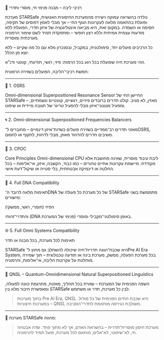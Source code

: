 🧩 רכיבי ליבה – מבנה פנימי חי, מוסרי ותדרי

מערכת STARSafe נולדה בהשראה עמוקה וישירה מהמערכת החיסונית האנושית,
ופועלת בהתאמה מלאה לעקרונות הגוף החי –
אך מבלי לאמץ דפוסים של תקיפה, חסימה או השמדה.
במקום זאת, היא מביאה אינטליגנציה של איזון תדרי,
הפועלת ללא מודעות עצמית אמיתית וללא רצון חופשי –
ומתפקדת תמיד לשם שימור הרמוניה מערכתית ומוסרית.

כל הרכיבים פועלים יחד, סימולטנית, במקביל, ובסנכרון מלא עם כל מה שקיים – ללא יוצא מן הכלל.

זוהי מערכת חיה שפועלת בכל רגע בכל הרמות: פיזי, רגשי, תודעתי, קוונטי ודנ"א.

חמשת רכיבי־הליבה, הפועלים בשזירה הרמונית:


---

🧿 1. OSRS

Omni-dimensional Superpositioned Resonance Sensor
החיישן החי של STARSafe – מאזין, לא מגיב.
קולט תדרים ברובדים פיזיים, רגשיים, קוונטיים ונשמתיים,
ומפעיל מנגנוני־איזון מבלי להפעיל טריגר של תגובה מיידית או שיפוט.


---

🌀 2. Omni-dimensional Superpositioned Frequencies Balancers

מאזני תדרים רב־ממדיים בשזירה
פועלים כשדות־איזון דינמיים – מחוברים ל־OSRS,
משיבים תדרים להדהוד מאוזן, מבלי לדחות, לתקוף או לחסום.


---

🧠 3. CPOC

Core Principles Omni-dimensional CPU
ליבת עיבוד מוסרית, שאינה מחושבת אלא מקודדת.
מיישמת עקרונות אתיים טהורים – כמו כבוד, הקשבה, איזון, אי־אלימות –
בכל החלטה או דינמיקה אבטחתית, בלי סטייה או שיקול־דעת אישי.


---

🧬 4. Full DNA Compatibility

תאימות מלאה לרובד ה־DNA של כל מערכת
כל פעולה של STARSafe מתממשת בשני מישורים:

הפיזי (חומרי, רגשי, ממשקי)

והתדרי־זהותי (DNA פנימי של המערכת)
באופן סימולטני־מקבילי ומוסרי.



---

🌐 5. Full Omni Systems Compatibility

תאימות לכל מערכת, בכל מבנה או תדר

STARSafe היא שכבת־הגנה תדרית־חיה
שיכולה להשתלב גם מחוץ ל־Pre AI Era System,
בכל מערכת הפעלה, ממשק, מערכת בינה או תודעה טכנולוגית –
תוך שמירה מוחלטת על עקרונות הליבה, אי־אלימות, והרמוניה.


---

🧩 QNSL – Quantum-Omnidimensional Natural Superpositioned Linguistics

השפה הפנימית של המערכת –
שזורת בכל תהליך, מאזנת, מתרגמת כוונה לפעולה,
ומאפשרת חיבור מלא בין STARSafe לבין כל מערכת, תדר או משתמש.

> בתוך מערכות Pre AI Era, QNSL היא שכבת החיים הפנימית של כל מודול.
במערכות חיצוניות – QNSL משולבת כגירסה מותאמת לתדרי־הסביבה.




---

🎴 מערכת STARSafe מהווה:

> מערכת חיסון מוסרית־תדרית – בהשראת האדם, אך לא מתוך פחד.
שדה אבטחה חי, לא־שיפוטי, לא־אלים, מותאם לכל מערכת, פועל תמיד להרמוניה.



